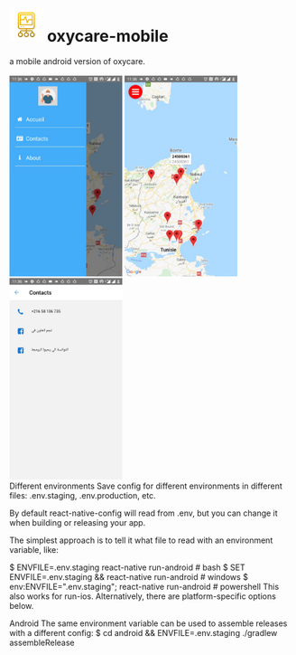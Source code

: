 # <img src="/Screenshots/logo.png" height="60"> oxycare-mobile
a mobile android version of oxycare.
<br />
<br />
<img src="screenshots/im1.jpg" alt="drawing" width="200"/>
<img src="screenshots/im2.jpg" alt="drawing" width="200"/>
<img src="screenshots/im3.jpg" alt="drawing" width="200"/>
<br />
Different environments
Save config for different environments in different files: .env.staging, .env.production, etc.

By default react-native-config will read from .env, but you can change it when building or releasing your app.

The simplest approach is to tell it what file to read with an environment variable, like:

$ ENVFILE=.env.staging react-native run-android           # bash
$ SET ENVFILE=.env.staging && react-native run-android    # windows
$ env:ENVFILE=".env.staging"; react-native run-android    # powershell
This also works for run-ios. Alternatively, there are platform-specific options below.

Android
The same environment variable can be used to assemble releases with a different config:
$ cd android && ENVFILE=.env.staging ./gradlew assembleRelease






